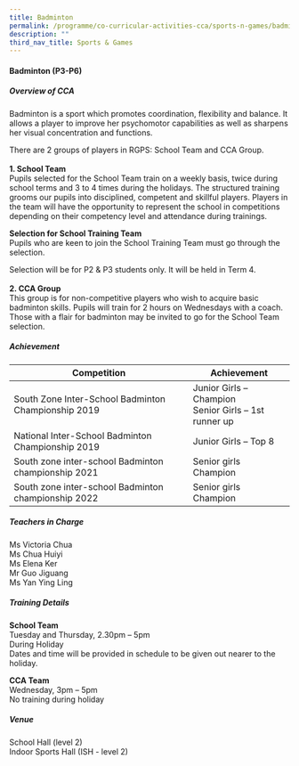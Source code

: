 ```yaml
---
title: Badminton
permalink: /programme/co-curricular-activities-cca/sports-n-games/badminton/
description: ""
third_nav_title: Sports & Games
---
```

#### **Badminton (P3-P6)**

##### **Overview of CCA**

Badminton is a sport which promotes coordination, flexibility and balance. It allows a player to improve her psychomotor capabilities as well as sharpens her visual concentration and functions.

There are 2 groups of players in RGPS: School Team and CCA Group. <br><br>
**1. School Team**<br>
Pupils selected for the School Team train on a weekly basis, twice during school terms and 3 to 4 times during the holidays. The structured training grooms our pupils into disciplined, competent and skillful players. Players in the team will have the opportunity to represent the school in competitions depending on their competency level and attendance during trainings.

**Selection for School Training Team**<br>
Pupils who are keen to join the School Training Team must go through the selection.

Selection will be for P2 & P3 students only. It will be held in Term 4.
<br><br>
**2. CCA Group**<br>
This group is for non-competitive players who wish to acquire basic badminton skills. Pupils will train for 2 hours on Wednesdays with a coach. Those with a flair for badminton may be invited to go for the School Team selection.

##### **Achievement**
|Competition| Achievement|
|--------|-------|
|South Zone Inter-School Badminton Championship 2019|Junior Girls – Champion  <br>Senior Girls – 1st runner up|
|National Inter-School Badminton Championship 2019|Junior Girls – Top 8|
|South zone inter-school Badminton championship 2021 |Senior girls Champion|
|South zone inter-school Badminton championship 2022 |Senior girls Champion|


##### **Teachers in Charge**

Ms Victoria Chua<br>
Ms Chua Huiyi<br>
Ms Elena Ker<br>
Mr Guo Jiguang<br>
Ms Yan Ying Ling

##### **Training Details**

**School Team** <br>
Tuesday and Thursday, 2.30pm – 5pm<br>
During Holiday<br>
Dates and time will be provided in schedule to be given out nearer to the holiday.

**CCA Team**<br>
Wednesday, 3pm – 5pm<br>
No training during holiday

##### **Venue**
School Hall (level 2)<br>
Indoor Sports Hall (ISH - level 2)